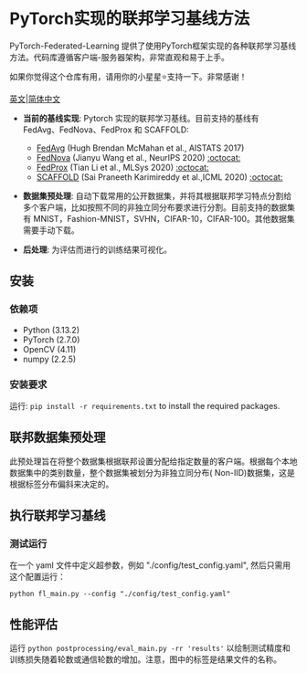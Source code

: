 # PyTorch实现的联邦学习基线方法

PyTorch-Federated-Learning 提供了使用PyTorch框架实现的各种联邦学习基线方法。代码库遵循客户端-服务器架构，非常直观和易于上手。

如果你觉得这个仓库有用，请用你的小星星:star:支持一下。非常感谢！

[英文](README.md)|[简体中文](README.zh-CN.md)<br>

* **当前的基线实现**: Pytorch 实现的联邦学习基线。目前支持的基线有 FedAvg、FedNova、FedProx 和 SCAFFOLD:
    + [FedAvg](https://arxiv.org/abs/1602.05629) (Hugh Brendan McMahan et al., AISTATS 2017)
    + [FedNova](https://arxiv.org/abs/2007.07481) (Jianyu Wang et al., NeurIPS
      2020) [:octocat:](https://github.com/JYWa/FedNova)
    + [FedProx](https://arxiv.org/abs/1812.06127) (Tian Li et al., MLSys
      2020) [:octocat:](https://github.com/litian96/FedProx)
    + [SCAFFOLD](https://arxiv.org/abs/1910.06378) (Sai Praneeth Karimireddy et al.,ICML
      2020) [:octocat:](https://github.com/ki-ljl/Scaffold-Federated-Learning)

* **数据集预处理**: 自动下载常用的公开数据集，并将其根据联邦学习特点分割给多个客户端，比如按照不同的非独立同分布要求进行分割。目前支持的数据集有
  MNIST，Fashion-MNIST，SVHN，CIFAR-10，CIFAR-100。其他数据集需要手动下载。
* **后处理**: 为评估而进行的训练结果可视化。

## 安装

### 依赖项

- Python (3.13.2)
- PyTorch (2.7.0)
- OpenCV (4.11)
- numpy (2.2.5)

### 安装要求

运行: `pip install -r requirements.txt` to install the required packages.

## 联邦数据集预处理

此预处理旨在将整个数据集根据联邦设置分配给指定数量的客户端。根据每个本地数据集中的类别数量，整个数据集被划分为非独立同分布(
Non-IID)数据集，这是根据标签分布偏斜来决定的。

## 执行联邦学习基线

### 测试运行

在一个 yaml 文件中定义超参数，例如 "./config/test_config.yaml", 然后只需用这个配置运行：

```
python fl_main.py --config "./config/test_config.yaml"
```

## 性能评估

运行 `python postprocessing/eval_main.py -rr 'results'` 以绘制测试精度和训练损失随着轮数或通信轮数的增加。注意，图中的标签是结果文件的名称。

